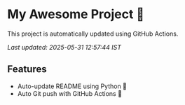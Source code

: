 # My Awesome Project 🚀

This project is automatically updated using GitHub Actions.

_Last updated: 2025-05-31 12:57:44 IST_

## Features
- Auto-update README using Python 🐍
- Auto Git push with GitHub Actions 🤖
